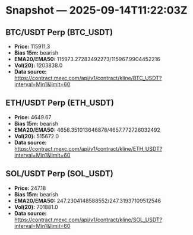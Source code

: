 # Snapshot — 2025-09-14T11:22:03Z

## BTC/USDT Perp (BTC_USDT)
- **Price:** 115911.3
- **Bias 15m:** bearish
- **EMA20/EMA50:** 115973.27283492273/115967.9904452216
- **Vol(20):** 1203838.0
- **Data source:** https://contract.mexc.com/api/v1/contract/kline/BTC_USDT?interval=Min1&limit=60

## ETH/USDT Perp (ETH_USDT)
- **Price:** 4649.67
- **Bias 15m:** bearish
- **EMA20/EMA50:** 4656.351013646878/4657.772726032492
- **Vol(20):** 515672.0
- **Data source:** https://contract.mexc.com/api/v1/contract/kline/ETH_USDT?interval=Min1&limit=60

## SOL/USDT Perp (SOL_USDT)
- **Price:** 247.18
- **Bias 15m:** bearish
- **EMA20/EMA50:** 247.2304148588552/247.31937109512546
- **Vol(20):** 701881.0
- **Data source:** https://contract.mexc.com/api/v1/contract/kline/SOL_USDT?interval=Min1&limit=60
